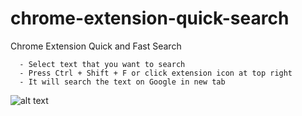 # chrome-extension-quick-search
Chrome Extension Quick and Fast Search
    
      - Select text that you want to search
      - Press Ctrl + Shift + F or click extension icon at top right
      - It will search the text on Google in new tab
      
![alt text](https://user-images.githubusercontent.com/28621680/102688627-0458cf00-4209-11eb-9f30-3c43ee0668a8.gif)
